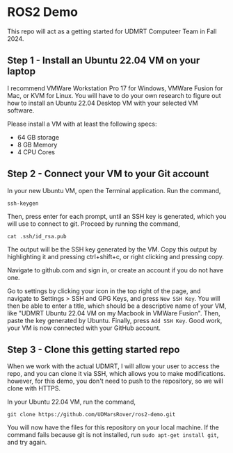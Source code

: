 # ROS2 Demo
This repo will act as a getting started for UDMRT Computeer Team in Fall 2024.

## Step 1 - Install an Ubuntu 22.04 VM on your laptop
I recommend VMWare Workstation Pro 17 for Windows, VMWare Fusion for Mac, or KVM for Linux. You will have to do your own research to figure out how to install an Ubuntu 22.04 Desktop VM with your selected VM software. 

Please install a VM with at least the following specs:
- 64 GB storage
- 8 GB Memory
- 4 CPU Cores

## Step 2 - Connect your VM to your Git account
In your new Ubuntu VM, open the Terminal application. Run the command, 
```
ssh-keygen
```
Then, press enter for each prompt, until an SSH key is generated, which you will use to connect to git. Proceed by running the command, 
```
cat .ssh/id_rsa.pub
```
The output will be the SSH key generated by the VM. Copy this output by highlighting it and pressing ctrl+shift+c, or right clicking and pressing copy. 

Navigate to github.com and sign in, or create an account if you do not have one.

Go to settings by clicking your icon in the top right of the page, and navigate to Settings > SSH and GPG Keys, and press `New SSH Key`. You will then be able to enter a title, which should be a descriptive name of your VM, like "UDMRT Ubuntu 22.04 VM on my Macbook in VMWare Fusion". Then, paste the key generated by Ubuntu. Finally, press `Add SSH Key`. Good work, your VM is now connected with your GitHub account. 

## Step 3 - Clone this getting started repo
When we work with the actual UDMRT, I will allow your user to access the repo, and you can clone it via SSH, which allows you to make modifications. however, for this demo, you don't need to push to the repository, so we will clone with HTTPS. 

In your Ubuntu 22.04 VM, run the command, 
```
git clone https://github.com/UDMarsRover/ros2-demo.git
```
You will now have the files for this repository on your local machine. 
If the command fails because git is not installed, run `sudo apt-get install git`, and try again.


